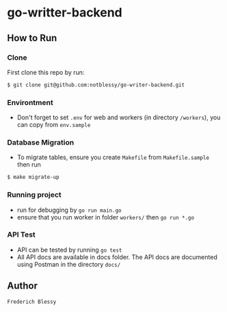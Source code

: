 # go-writter-backend

## How to Run

### Clone

First clone this repo by run:

```sh
$ git clone git@github.com:notblessy/go-writer-backend.git
```

### Environtment

- Don't forget to set `.env` for web and workers (in directory `/workers`), you can copy from `env.sample`

### Database Migration

- To migrate tables, ensure you create `Makefile` from `Makefile.sample` then run

```sh
$ make migrate-up
```

### Running project

- run for debugging by `go run main.go`
- ensure that you run worker in folder `workers/` then `go run *.go`

### API Test

- API can be tested by running `go test`
- All API docs are available in docs folder. The API docs are documented using Postman in the directory `docs/`

## Author

```
Frederich Blessy
```
